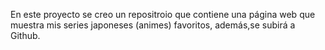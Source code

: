En este proyecto se creo un repositroio que contiene una página web que muestra mis series japoneses (animes) favoritos, además,se subirá a Github.